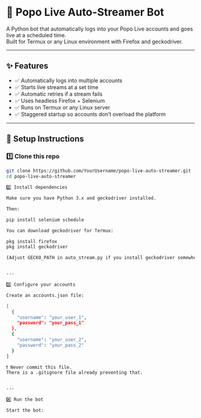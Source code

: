# 🎥 Popo Live Auto-Streamer Bot

A Python bot that automatically logs into your Popo Live accounts and goes live at a scheduled time.  
Built for Termux or any Linux environment with Firefox and geckodriver.

---

## ✨ Features
- ✅ Automatically logs into multiple accounts
- ✅ Starts live streams at a set time
- ✅ Automatic retries if a stream fails
- ✅ Uses headless Firefox + Selenium
- ✅ Runs on Termux or any Linux server
- ✅ Staggered startup so accounts don’t overload the platform

---

## 🧰 Setup Instructions

### 1️⃣ Clone this repo
```bash
git clone https://github.com/YourUsername/popo-live-auto-streamer.git
cd popo-live-auto-streamer

2️⃣ Install dependencies

Make sure you have Python 3.x and geckodriver installed.

Then:

pip install selenium schedule

You can download geckodriver for Termux:

pkg install firefox
pkg install geckodriver

(Adjust GECKO_PATH in auto_stream.py if you install geckodriver somewhere else.)


---

3️⃣ Configure your accounts

Create an accounts.json file:

[
  {
    "username": "your_user_1",
    "password": "your_pass_1"
  },
  {
    "username": "your_user_2",
    "password": "your_pass_2"
  }
]

❗ Never commit this file.
There is a .gitignore file already preventing that.


---

4️⃣ Run the bot

Start the bot:
